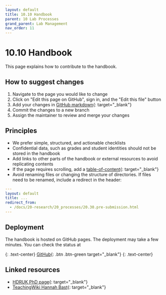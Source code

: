 ```yaml
---
layout: default
title: 10.10 Handbook
parent: 10 Lab Processes
grand_parent: Lab Management
nav_order: 11
---
```


# 10.10 Handbook

This page explains how to contribute to the handbook.

## How to suggest changes

1. Navigate to the page you would like to change
2. Click on "Edit this page on GitHub", sign in, and the "Edit this file" button
3. Add your changes in [GitHub markdown](https://docs.github.com/de/get-started/writing-on-github/getting-started-with-writing-and-formatting-on-github/basic-writing-and-formatting-syntax){: target="_blank"}
4. Commit the changes to a new branch
5. Assign the maintainer to review and merge your changes

## Principles

- We prefer simple, structured, and actionable checklists
- Confidential data, such as grades and student identities should not be stored in the handbook
- Add links to other parts of the handbook or external resources to avoid replicating contents
- If the page requires scrolling, add a [table-of-content](https://just-the-docs.com/docs/navigation-structure/#in-page-navigation-with-table-of-contents){: target="_blank"}
- Avoid renaming files or changing the structure of directories. If files need to be renamed, include a redirect in the header:

```yaml
---
layout: default
title: ...
redirect_from:
  - /docs/20-research/20_processes/20.30.pre-submission.html
---

```

<!-- 
Note: who is responsible
-->

<!--
{: .highlight }
A paragraph highlighted as a warning

{: .text-center}
[VC](https://vc.uni-bamberg.de/course/view.php?id=58270){: .btn .btn-blue }
{: .text-center}

## Contributing via git

```mermaid
gitGraph
    commit
    commit
    branch contribution
    checkout contribution
    commit
    commit
    checkout main
    merge contribution
    commit
    commit
    commit
```

## Maintainers

| Section    | Maintained by |
|------------|---------------|
| 10-lab | [@geritwagner](https://github.com/geritwagner)  |
| research   | [@geritwagner](https://github.com/geritwagner)  |
| teaching   | [@geritwagner](https://github.com/geritwagner)  |

-->

## Deployment

The handbook is hosted on GitHub pages. The deployment may take a few minutes. You can check the status at 

{: .text-center}
[GitHub](https://github.com/digital-work-lab/handbook/actions){: .btn .btn-green target="_blank"}
{: .text-center}

## Linked resources

- [HDRUK PhD page](https://cwcyau.github.io/hdruk-phd-handbook/){: target="_blank"}
- [TeachingWiki Hannah Bast](https://ad-wiki.informatik.uni-freiburg.de/teaching){: target="_blank"}
